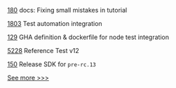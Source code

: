 
[180](https://github.com/hyperledger/fabric-sdk-py/pull/180) docs: Fixing small mistakes in tutorial

[1803](https://github.com/hyperledger/indy-node/pull/1803) Test automation integration

[129](https://github.com/hyperledger/indy-test-automation/pull/129) GHA definition & dockerfile for node test integration

[5228](https://github.com/hyperledger/besu/pull/5228) Reference Test v12

[150](https://github.com/hyperledger/iroha-javascript/pull/150) Release SDK for `pre-rc.13`


[See more >>>](https://start-here.hyperledger.org/pull-requests)

